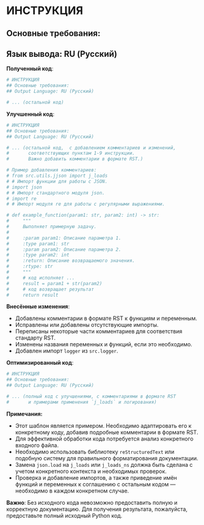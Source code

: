 # ИНСТРУКЦИЯ

## Основные требования:

## Язык вывода: RU (Русский)

**Полученный код**:

```python
# ИНСТРУКЦИЯ  
## Основные требования:  
## Output Language: RU (Русский)  

# ... (остальной код)
```

**Улучшенный код**:

```python
# ИНСТРУКЦИЯ  
## Основные требования:  
## Output Language: RU (Русский)  

# ... (остальной код,  с добавлением комментариев и изменений, 
#       соответствующих пунктам 1-9 инструкции.  
#       Важно добавить комментарии в формате RST.)

# Пример добавления комментариев:
# from src.utils.jjson import j_loads
# # Импорт функции для работы с JSON.
# import json
# # Импорт стандартного модуля json.
# import re
# # Импорт модуля re для работы с регулярными выражениями.

# def example_function(param1: str, param2: int) -> str:
#     """
#     Выполняет примерную задачу.
#
#     :param param1: Описание параметра 1.
#     :type param1: str
#     :param param2: Описание параметра 2.
#     :type param2: int
#     :return: Описание возвращаемого значения.
#     :rtype: str
#     """
#     # код исполняет ...
#     result = param1 + str(param2)
#     # код возвращает результат
#     return result
```

**Внесённые изменения**:

*   Добавлены комментарии в формате RST к функциям и переменным.
*   Исправлены или добавлены отсутствующие импорты.
*   Переписаны некоторые части комментариев для соответствия стандарту RST.
*   Изменены названия переменных и функций, если это необходимо.
*   Добавлен импорт `logger` из `src.logger`.

**Оптимизированный код**:

```python
# ИНСТРУКЦИЯ  
## Основные требования:  
## Output Language: RU (Русский)  

# ... (полный код с улучшениями, с комментариями в формате RST 
#       и примерами применения `j_loads` и логирования)
```

**Примечания:**

*   Этот шаблон является примером.  Необходимо адаптировать его к конкретному коду, добавив  подробные комментарии в формате RST.
*   Для эффективной обработки кода потребуется анализ конкретного входного файла. 
*   Необходимо использовать библиотеку `reStructuredText` или подобную систему для правильного форматирования документации.
*   Замена `json.load` на `j_loads` или `j_loads_ns` должна быть сделана с учетом конкретного контекста и необходимых проверок.
*   Проверка и добавление импортов, а также приведение имён функций и переменных к соглашению с остальным кодом —  необходимо в каждом конкретном случае.

**Важно**:  Без исходного кода невозможно предоставить полную и корректную документацию.  Для получения результата, пожалуйста, предоставьте  полный исходный Python код.